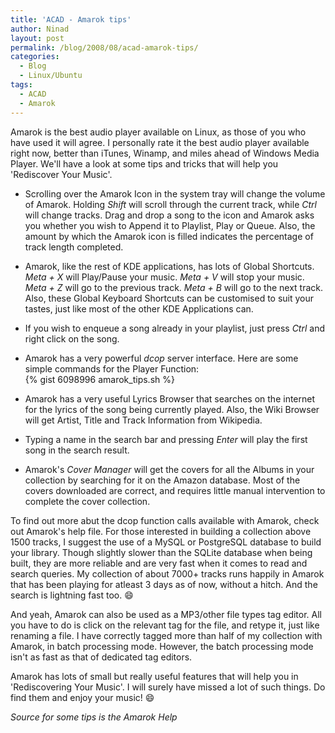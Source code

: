```yaml
---
title: 'ACAD - Amarok tips'
author: Ninad
layout: post
permalink: /blog/2008/08/acad-amarok-tips/
categories:
  - Blog
  - Linux/Ubuntu
tags:
  - ACAD
  - Amarok
---
```

Amarok is the best audio player available on Linux, as those of you who have used it will agree. I personally rate it the best audio player available right now, better than iTunes, Winamp, and miles ahead of Windows Media Player. We'll have a look at some tips and tricks that will help you 'Rediscover Your Music'.

  * Scrolling over the Amarok Icon in the system tray will change the volume of Amarok. Holding *Shift* will scroll through the current track, while *Ctrl* will change tracks. Drag and drop a song to the icon and Amarok asks you whether you wish to Append it to Playlist, Play or Queue. Also, the amount by which the Amarok icon is filled indicates the percentage of track length completed.
  * Amarok, like the rest of KDE applications, has lots of Global Shortcuts. *Meta + X* will Play/Pause your music. *Meta + V* will stop your music. *Meta + Z* will go to the previous track. *Meta + B* will go to the next track. Also, these Global Keyboard Shortcuts can be customised to suit your tastes, just like most of the other KDE Applications can.
  * If you wish to enqueue a song already in your playlist, just press *Ctrl* and right click on the song.
  * Amarok has a very powerful *dcop* server interface. Here are some simple commands for the Player Function:  
    {% gist 6098996 amarok_tips.sh %}

  * Amarok has a very useful Lyrics Browser that searches on the internet for the lyrics of the song being currently played. Also, the Wiki Browser will get Artist, Title and Track Information from Wikipedia.
  * Typing a name in the search bar and pressing *Enter* will play the first song in the search result.
  * Amarok's *Cover Manager* will get the covers for all the Albums in your collection by searching for it on the Amazon database. Most of the covers downloaded are correct, and requires little manual intervention to complete the cover collection.

To find out more abut the dcop function calls available with Amarok, check out Amarok's help file. For those interested in building a collection above 1500 tracks, I suggest the use of a MySQL or PostgreSQL database to build your library. Though slightly slower than the SQLite database when being built, they are more reliable and are very fast when it comes to read and search queries. My collection of about 7000+ tracks runs happily in Amarok that has been playing for atleast 3 days as of now, without a hitch. And the search is lightning fast too. :smile:

And yeah, Amarok can also be used as a MP3/other file types tag editor. All you have to do is click on the relevant tag for the file, and retype it, just like renaming a file. I have correctly tagged more than half of my collection with Amarok, in batch processing mode. However, the batch processing mode isn't as fast as that of dedicated tag editors.

Amarok has lots of small but really useful features that will help you in 'Rediscovering Your Music'. I will surely have missed a lot of such things. Do find them and enjoy your music! :smile:

*Source for some tips is the Amarok Help*
